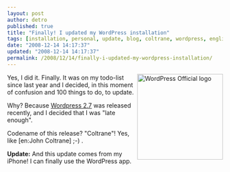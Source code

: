 ```yaml
---
layout: post
author: detro
published: true
title: "Finally! I updated my WordPress installation"
tags: [installation, personal, update, blog, coltrane, wordpress, english, release]
date: "2008-12-14 14:17:37"
updated: "2008-12-14 14:17:37"
permalink: /2008/12/14/finally-i-updated-my-wordpress-installation/
---
```


<img src="http://s.wordpress.org/about/images/logos/wplogo-hoz-rgb.png" alt="WordPress Official logo" width="200" align="right" />Yes, I did it. Finally.
It was on my todo-list since last year and I decided, in this moment of confusion and 100 things to do, to update.

Why? Because <a href="http://wordpress.org/development/2008/12/coltrane/">Wordpress 2.7</a> was released recently, and I decided that I was "late enough".

Codename of this release? "Coltrane"! Yes, like [en:John Coltrane] ;-) .

<strong>Update:</strong> And this update comes from my iPhone! I can finally use the WordPress app.
